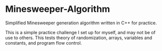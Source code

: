 # Minesweeper-Algorithm
Simplified Minesweeper generation algorithm written in C++ for practice.

This is a simple practice challenge I set up for myself, and may not be of use to others. This tests theory of randomization, arrays, variables and constants, and program flow control.

